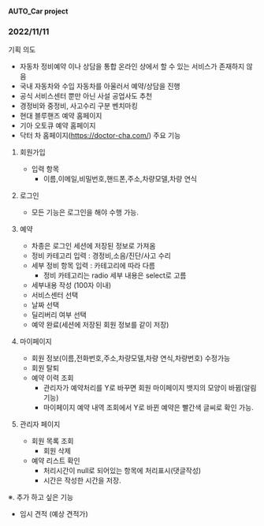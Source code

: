 #### AUTO_Car project
### 2022/11/11
기획 의도 
- 자동차 정비예약 이나 상담을 통합 온라인 상에서 할 수 있는 서비스가 존재하지 않음
- 국내 자동차와 수입 자동차를 아울러서 예약/상담을 진행
- 공식 서비스센터 뿐만 아닌 사설 공업사도 추천
- 경정비와 중정비, 사고수리 구분
벤치마킹
- 현대 블루핸즈 예약 홈페이지
- 기아 오토큐 예약 홈페이지
- 닥터 차 홈페이지(https://doctor-cha.com/)
주요 기능
1. 회원가입
   - 입력 항목
     - 이름,이메일,비밀번호,핸드폰,주소,차량모델,차량 연식
2. 로그인
   - 모든 기능은 로그인을 해야 수행 가능.
3. 예약
   - 차종은 로그인 세션에 저장된 정보로 가져옴
   - 정비 카테고리 입력 : 경정비,소음/진단/사고 수리
   - 세부 정비 항목 입력 : 카테고리에 따라 다름
     - 정비 카테고리는 radio 세부 내용은 select로 고름
   - 세부내용 작성 (100자 이내)
   - 서비스센터 선택
   - 날짜 선택
   - 딜리버리 여부 선택
   - 예약 완료(세션에 저장된 회원 정보를 같이 저장)

4. 마이페이지
   - 회원 정보(이름,전화번호,주소,차량모델,차량 연식,차량번호) 수정가능
   - 회원 탈퇴
   - 예약 이력 조회
     - 관리자가 예약처리를 Y로 바꾸면 회원 마이페이지 뱃지의 모양이 바뀜(알림기능)
     - 마이페이지 예약 내역 조회에서 Y로 바뀐 예약은 빨간색 글씨로 확인 가능.
5. 관리자 페이지
   - 회원 목록 조회
     - 회원 삭제
   - 예약 리스트 확인 
     - 처리시간이 null로 되어있는 항목에 처리표시(댓글작성)
     - 시간은 작성한 시간을 저장.
   
※. 추가 하고 싶은 기능 
   - 임시 견적 (예상 견적가)
